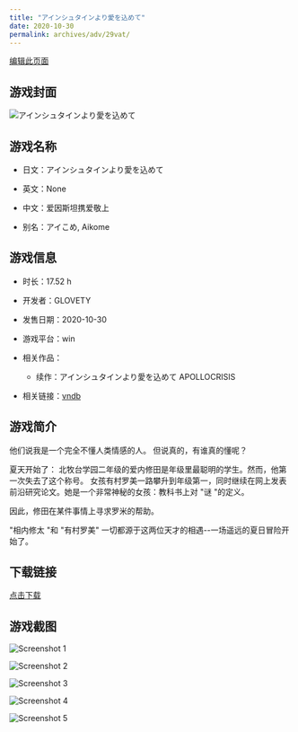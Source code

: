 ```yaml
---
title: "アインシュタインより愛を込めて"
date: 2020-10-30
permalink: archives/adv/29vat/
---
```

[编辑此页面](https://github.com/ACG-3/ADV3-source/blob/main/source/_posts/%E3%82%A2%E3%82%A4%E3%83%B3%E3%82%B7%E3%83%A5%E3%82%BF%E3%82%A4%E3%83%B3%E3%82%88%E3%82%8A%E6%84%9B%E3%82%92%E8%BE%BC%E3%82%81%E3%81%A6%20APOLLOCRISIS.md)

## 游戏封面

![アインシュタインより愛を込めて](https://pan.timero.xyz/d/onedrive/img_lib_001/%E3%82%A2%E3%82%A4%E3%83%B3%E3%82%B7%E3%83%A5%E3%82%BF%E3%82%A4%E3%83%B3%E3%82%88%E3%82%8A%E6%84%9B%E3%82%92%E8%BE%BC%E3%82%81%E3%81%A6%20APOLLOCRISIS_cover.avif)


## 游戏名称

- 日文：アインシュタインより愛を込めて
- 英文：None
- 中文：爱因斯坦携爱敬上

- 别名：アイこめ, Aikome


## 游戏信息

- 时长：17.52 h
- 开发者：GLOVETY
- 发售日期：2020-10-30
- 游戏平台：win
- 相关作品：
   - 续作：アインシュタインより愛を込めて APOLLOCRISIS

- 相关链接：[vndb](https://vndb.org/v24987)


## 游戏简介

他们说我是一个完全不懂人类情感的人。
但说真的，有谁真的懂呢？

夏天开始了：
北牧台学园二年级的爱内修田是年级里最聪明的学生。然而，他第一次失去了这个称号。
女孩有村罗美一路攀升到年级第一，同时继续在网上发表前沿研究论文。她是一个非常神秘的女孩：教科书上对 "谜 "的定义。

因此，修田在某件事情上寻求罗米的帮助。

"相内修太 "和 "有村罗美"
一切都源于这两位天才的相遇--一场遥远的夏日冒险开始了。




## 下载链接

[点击下载](https://pan.timero.xyz/onedrive/adv_lib_001/%E3%82%A2%E3%82%A4%E3%83%B3%E3%82%B7%E3%83%A5%E3%82%BF%E3%82%A4%E3%83%B3%E3%82%88%E3%82%8A%E6%84%9B%E3%82%92%E8%BE%BC%E3%82%81%E3%81%A6%20APOLLOCRISIS)


## 游戏截图


![Screenshot 1](https://pan.timero.xyz/d/onedrive/img_lib_001/%E3%82%A2%E3%82%A4%E3%83%B3%E3%82%B7%E3%83%A5%E3%82%BF%E3%82%A4%E3%83%B3%E3%82%88%E3%82%8A%E6%84%9B%E3%82%92%E8%BE%BC%E3%82%81%E3%81%A6%20APOLLOCRISIS_Screenshot_1.avif)

![Screenshot 2](https://pan.timero.xyz/d/onedrive/img_lib_001/%E3%82%A2%E3%82%A4%E3%83%B3%E3%82%B7%E3%83%A5%E3%82%BF%E3%82%A4%E3%83%B3%E3%82%88%E3%82%8A%E6%84%9B%E3%82%92%E8%BE%BC%E3%82%81%E3%81%A6%20APOLLOCRISIS_Screenshot_2.avif)

![Screenshot 3](https://pan.timero.xyz/d/onedrive/img_lib_001/%E3%82%A2%E3%82%A4%E3%83%B3%E3%82%B7%E3%83%A5%E3%82%BF%E3%82%A4%E3%83%B3%E3%82%88%E3%82%8A%E6%84%9B%E3%82%92%E8%BE%BC%E3%82%81%E3%81%A6%20APOLLOCRISIS_Screenshot_3.avif)

![Screenshot 4](https://pan.timero.xyz/d/onedrive/img_lib_001/%E3%82%A2%E3%82%A4%E3%83%B3%E3%82%B7%E3%83%A5%E3%82%BF%E3%82%A4%E3%83%B3%E3%82%88%E3%82%8A%E6%84%9B%E3%82%92%E8%BE%BC%E3%82%81%E3%81%A6%20APOLLOCRISIS_Screenshot_4.avif)

![Screenshot 5](https://pan.timero.xyz/d/onedrive/img_lib_001/%E3%82%A2%E3%82%A4%E3%83%B3%E3%82%B7%E3%83%A5%E3%82%BF%E3%82%A4%E3%83%B3%E3%82%88%E3%82%8A%E6%84%9B%E3%82%92%E8%BE%BC%E3%82%81%E3%81%A6%20APOLLOCRISIS_Screenshot_5.avif)

